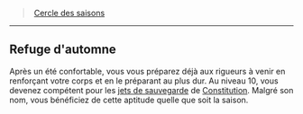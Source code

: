 ﻿---
!Generic
Id: druid_seasons_hd.md#refuge-dautomne
ParentLink: druid_seasons_hd.md#cercle-des-saisons
Name: Refuge d'automne
ParentName: Cercle des saisons
NameLevel: 2
Attributes: {}
---
> [Cercle des saisons](hd_druid_seasons.md)

---

## Refuge d'automne

Après un été confortable, vous vous préparez déjà aux rigueurs à venir en renforçant votre corps et en le préparant au plus dur. Au niveau 10, vous devenez compétent pour les [jets de sauvegarde](hd_abilities_jets_de_sauvegarde.md) de [Constitution](hd_abilities_constitution.md). Malgré son nom, vous bénéficiez de cette aptitude quelle que soit la saison.

